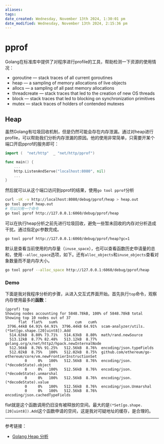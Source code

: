 ```yaml
---
aliases: 
tags: 
date_created: Wednesday, November 13th 2024, 1:30:01 pm
date_modified: Wednesday, November 13th 2024, 2:15:36 pm
---
```


# pprof

Golang在标准库中提供了对程序进行profile的工具，帮助检测一下资源的使用情况：

- goroutine — stack traces of all current goroutines
- heap — a sampling of memory allocations of live objects
- allocs — a sampling of all past memory allocations
- threadcreate — stack traces that led to the creation of new OS threads
- block — stack traces that led to blocking on synchronization primitives
- mutex — stack traces of holders of contended mutexes

## Heap

虽然Golang有垃圾回收机制，但是仍然可能会存在内存泄漏。通过对heap进行profile，可以帮助我们分析内存泄漏的原因。他的使用非常简单，只需要开某个端口开启pprof的服务即可：

```go
import (  "net/http"  _ "net/http/pprof")

func main() {
    ...
    http.ListenAndServe("localhost:8080", nil)
    ...
}
```

然后就可以从这个端口访问到pprof的结果，使用`go tool pprof`分析

```sh
curl -sK -v http://localhost:8080/debug/pprof/heap > heap.out
go tool pprof heap.out
# 可以只用一个命令
go tool pprof http://127.0.0.1:6060/debug/pprof/heap
```

可以在执行heap分析之前先进行垃圾回收，避免一些暂未回收的内存对分析造成干扰。通过指定$gc$参数完成。

```curl
go tool pprof http://127.0.0.1:6060/debug/pprof/heap?gc=1
```

默认是查看当前使用的内存量（`inuse_space`），也可以查看函数历史申请量的总和，使用`--alloc_space`选项，如下。还有`alloc_objects`和`inuse_objects`查看对象数量而不是内存大小。

```sh
go tool pprof --alloc_space http://127.0.0.1:6060/debug/pprof/heap
```

### Demo

下面是我对我程序分析的步骤，从进入交互式界面开始。首先执行`top`命令，观察内存使用最多的**函数**：

```
(pprof) top
Showing nodes accounting for 5848.78kB, 100% of 5848.78kB total
Showing top 10 nodes out of 37
      flat  flat%   sum%        cum   cum%
 3796.44kB 64.91% 64.91%  3796.44kB 64.91%  scam-analyzer/utils.(*Set[go.shape.[20]uint8]).Add
  514.63kB  8.80% 73.71%   514.63kB  8.80%  math/rand.newSource
  513.12kB  8.77% 82.48%   513.12kB  8.77%  golang.org/x/net/http2/hpack.newInternalNode
  512.56kB  8.76% 91.25%   512.56kB  8.76%  encoding/json.typeFields
  512.02kB  8.75%   100%   512.02kB  8.75%  github.com/ethereum/go-ethereum/core/vm.newFrontierInstructionSet
         0     0%   100%   512.56kB  8.76%  encoding/json.(*decodeState).object
         0     0%   100%   512.56kB  8.76%  encoding/json.(*decodeState).unmarshal
         0     0%   100%   512.56kB  8.76%  encoding/json.(*decodeState).value
         0     0%   100%   512.56kB  8.76%  encoding/json.Unmarshal
         0     0%   100%   512.56kB  8.76%  encoding/json.cachedTypeFields

```

flat就是这个函数调用仍旧没有被释放的空间。最大的是`(*Set[go.shape.[20]uint8]).Add`这个函数申请的空间，这是我对可疑地址的缓存，是合理的。

---

参考链接：

- [Golang Heap 分析](https://github.com/xizhibei/blog/issues/175)
